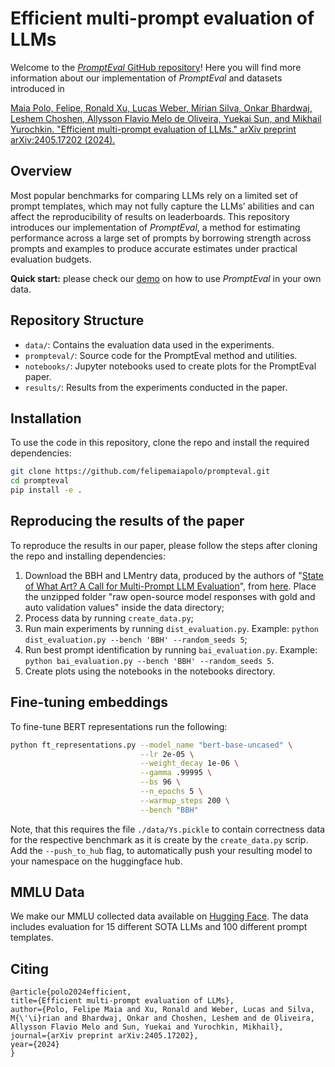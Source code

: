 # Efficient multi-prompt evaluation of LLMs

Welcome to the [*PromptEval* GitHub repository](https://github.com/felipemaiapolo/prompteval)! Here you will find more information about our implementation of *PromptEval* and datasets introduced in

[Maia Polo, Felipe, Ronald Xu, Lucas Weber, Mírian Silva, Onkar Bhardwaj, Leshem Choshen, Allysson Flavio Melo de Oliveira, Yuekai Sun, and Mikhail Yurochkin. "Efficient multi-prompt evaluation of LLMs." arXiv preprint arXiv:2405.17202 (2024).](https://arxiv.org/abs/2405.17202)

## Overview

Most popular benchmarks for comparing LLMs rely on a limited set of prompt templates, which may not fully capture the LLMs’ abilities and can affect the reproducibility of results on leaderboards. This repository introduces our implementation of *PromptEval*, a method for estimating performance across a large set of prompts by borrowing strength across prompts and examples to produce accurate estimates under practical evaluation budgets.

**Quick start:** please check our [demo](https://github.com/felipemaiapolo/prompteval/blob/package/notebooks/PromptEval_demo.ipynb) on how to use *PromptEval* in your own data.

## Repository Structure

- `data/`: Contains the evaluation data used in the experiments.
- `prompteval/`: Source code for the PromptEval method and utilities.
- `notebooks/`: Jupyter notebooks used to create plots for the PromptEval paper.
- `results/`: Results from the experiments conducted in the paper.

## Installation

To use the code in this repository, clone the repo and install the required dependencies:

```bash
git clone https://github.com/felipemaiapolo/prompteval.git
cd prompteval
pip install -e .
```

## Reproducing the results of the paper

To reproduce the results in our paper, please follow the steps after cloning the repo and installing dependencies:
1. Download the BBH and LMentry data, produced by the authors of "[State of What Art? A Call for Multi-Prompt LLM Evaluation](https://arxiv.org/abs/2401.00595)", from [here](https://www.dropbox.com/scl/fo/y9dd8zbteyf0xrjxdtm3e/h/raw%20open-source%20model%20responses%20with%20gold%20and%20auto%20validation%20values.zip?rlkey=okp52gleuibw72fhe62egr6lp&e=1&dl=0). Place the unzipped folder "raw open-source model responses with gold and auto validation values" inside the data directory;
2. Process data by running ``create_data.py``;
3. Run main experiments by running ``dist_evaluation.py``. Example: ``python dist_evaluation.py --bench 'BBH' --random_seeds 5``;
4. Run best prompt identification by running ``bai_evaluation.py``. Example: ``python bai_evaluation.py --bench 'BBH' --random_seeds 5``.
5. Create plots using the notebooks in the notebooks directory.

## Fine-tuning embeddings

To fine-tune BERT representations run the following:

```bash
python ft_representations.py --model_name "bert-base-uncased" \
                             --lr 2e-05 \
                             --weight_decay 1e-06 \
                             --gamma .99995 \
                             --bs 96 \
                             --n_epochs 5 \
                             --warmup_steps 200 \
                             --bench "BBH" 
```
Note, that this requires the file `./data/Ys.pickle` to contain correctness data for the respective benchmark as it is create by the `create_data.py` scrip. Add the `--push_to_hub` flag, to automatically push your resulting model to your namespace on the huggingface hub.

## MMLU Data

We make our MMLU collected data available on [Hugging Face](https://huggingface.co/PromptEval). The data includes evaluation for 15 different SOTA LLMs and 100 different prompt templates.

## Citing

    @article{polo2024efficient,
    title={Efficient multi-prompt evaluation of LLMs},
    author={Polo, Felipe Maia and Xu, Ronald and Weber, Lucas and Silva, M{\'\i}rian and Bhardwaj, Onkar and Choshen, Leshem and de Oliveira, Allysson Flavio Melo and Sun, Yuekai and Yurochkin, Mikhail},
    journal={arXiv preprint arXiv:2405.17202},
    year={2024}
    }

